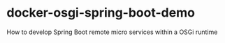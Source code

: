 # docker-osgi-spring-boot-demo
How to develop Spring Boot remote micro services within a OSGi runtime
